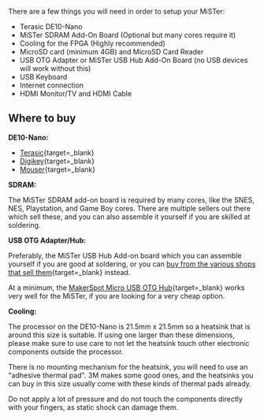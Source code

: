 There are a few things you will need in order to setup your MiSTer:

* Terasic DE10-Nano
* MiSTer SDRAM Add-On Board (Optional but many cores require it)
* Cooling for the FPGA (Highly recommended)
* MicroSD card (minimum 4GB) and MicroSD Card Reader
* USB OTG Adapter or MiSTer USB Hub Add-On Board (no USB devices will work without this)
* USB Keyboard
* Internet connection
* HDMI Monitor/TV and HDMI Cable

## Where to buy
**DE10-Nano:**

* [Terasic](http://de10-nano.terasic.com){target=_blank}
* [Digikey](https://www.digikey.com/en/products/detail/terasic-inc/P0496/6817231){target=_blank}
* [Mouser](https://www.mouser.com/ProductDetail/Terasic-Technologies/P0496?qs=sGAEpiMZZMug%252BNZZT2EIMybLXjFfYtXHeZj9cpOi%2FsY%3D){target=_blank}

**SDRAM:**

The MiSTer SDRAM add-on board is required by many cores, like the SNES, NES, Playstation, and Game Boy cores. There are multiple sellers out there which sell these, and you can also assemble it yourself if you are skilled at soldering.

**USB OTG Adapter/Hub:**

Preferably, the MiSTer USB Hub Add-on board which you can assemble yourself if you are good at soldering, or you can [buy from the various shops that sell them](../basics/addons/#where-to-buy){target=_blank} instead.

At a minimum, the [MakerSpot Micro USB OTG Hub](https://www.amazon.com/MakerSpot-Accessories-Charging-Extension-Raspberry/dp/B01JL837X8){target=_blank} works very well for the MiSTer, if you are looking for a very cheap option.

**Cooling:**

The processor on the DE10-Nano is 21.5mm x 21.5mm so a heatsink that is around this size is suitable. If using one larger than these dimensions, please make sure to use care to not let the heatsink touch other electronic components outside the processor.

There is no mounting mechanism for the heatsink, you will need to use an "adhesive thermal pad". 3M makes some good ones, and the heatsinks you can buy in this size usually come with these kinds of thermal pads already.

Do not apply a lot of pressure and do not touch the components directly with your fingers, as static shock can damage them.
